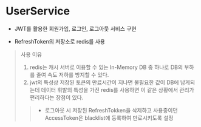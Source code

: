 # UserService

* JWT를 활용한 회원가입, 로그인, 로그아웃 서비스 구현

* RefreshToken의 저장소로 redis를 사용

> 사용 이유
> 1. redis는 캐시 서버로 이용할 수 있는 In-Memory DB 중 하나로 DB의 부하를 줄여 속도 저하를 방지할 수 있다.
> 2. jwt의 특성상 저장된 토큰의 만료시간이 지나면 불필요한 값이 DB에 남게되는데 데이터 휘발의 특성을 가진 redis를 사용하면 이 같은 상황에서 관리가 편리하다는 장점이 있다.
> >   - 로그아웃 시 저장된 RefreshTokken을 삭제하고 사용중이던 AccessToken은 blacklist에 등록하여 만료시키도록 설정

